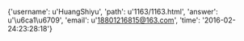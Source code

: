 {'username': u'HuangShiyu', 'path': u'1163/1163.html', 'answer': u'\u6ca1\u6709', 'email': u'18801216815@163.com', 'time': '2016-02-24:23:28:18'}
